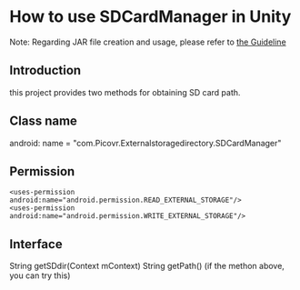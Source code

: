 # How to use SDCardManager in Unity

Note: Regarding JAR file creation and usage, please refer to [the Guideline](https://github.com/PicoSupport/PicoSupport/blob/master/How_to_use_JAR_file_in_Unity_project_on_Pico_device.docx)

## Introduction
this project provides two methods for obtaining SD card path.

## Class name
android: name = "com.Picovr.Externalstoragedirectory.SDCardManager"

## Permission
```
<uses-permission android:name="android.permission.READ_EXTERNAL_STORAGE"/>
<uses-permission android:name="android.permission.WRITE_EXTERNAL_STORAGE"/>
```

## Interface
String getSDdir(Context mContext)
String getPath() (if the methon above, you can try this)
